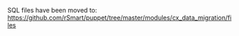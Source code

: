 SQL files have been moved to: https://github.com/rSmart/puppet/tree/master/modules/cx_data_migration/files
